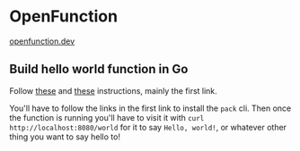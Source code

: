 # OpenFunction
[openfunction.dev](https://www.openfunction.dev)

## Build hello world function in Go
Follow [these](https://openfunction.dev/docs/concepts/function_build/#build-functions-with-the-pack-cli) and [these](https://github.com/OpenFunction/samples/tree/main/functions/knative/hello-world-go#sample-function-go) instructions, mainly the first link.

You'll have to follow the links in the first link to install the `pack` cli.
Then once the function is running you'll have to visit it with `curl http://localhost:8080/world` for it to say `Hello, world!`, or whatever other thing you want to say hello to!

